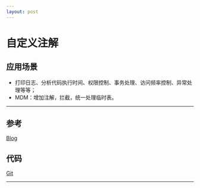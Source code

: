 ```yaml
---
layout: post
---
```



# 自定义注解
 
 
## 应用场景

 * 打印日志、分析代码执行时间、权限控制、事务处理、访问频率控制、异常处理等等；
 * MDM：增加注解，拦截，统一处理临时表。
  
 ***
 
## 参考
 [Blog](https://blog.csdn.net/u014717036/article/details/79039803)
 
## 代码
 [Git](https://github.com/werthergit/springboot-annotation)
 
****
  